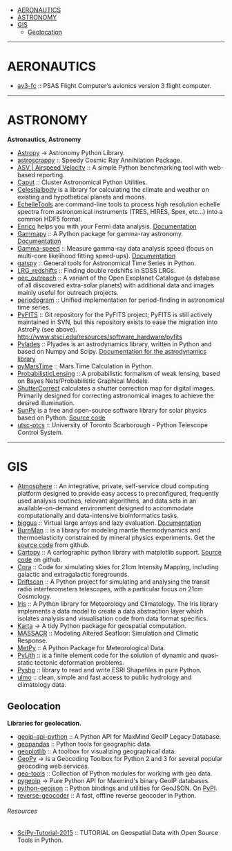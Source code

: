 + [AERONAUTICS](#aeronautics)
+ [ASTRONOMY](#astronomy)
+ [GIS](#gis)
   + [Geolocation](#geolocation)

----

# AERONAUTICS
+ [av3-fc](https://github.com/psas/av3-fc) :: PSAS Flight Computer's avionics version 3 flight computer.

----

# ASTRONOMY
**Astronautics, Astronomy**
+ [Astropy](https://github.com/astropy) → Astronomy Python Library.
+ [astroscrappy](https://github.com/astropy/astroscrappy) :: Speedy Cosmic Ray Annihilation Package.
+ [ASV | Airspeed Velocity](http://spacetelescope.github.io/asv) :: A simple Python benchmarking tool with web-based reporting.
+ [Caput](https://github.com/radiocosmology/caput) :: Cluster Astronomical Python Utilities.
+ [Celestialbody](https://github.com/jsbj/celestialbody) is a library for calculating the climate and weather on existing and hypothetical planets and moons.
+ [EchelleTools](https://github.com/iancze/EchelleTools) are command-line tools to process high resolution echelle spectra from astronomical instruments (TRES, HIRES, Spex, etc...) into a common HDF5 format.
+ [Enrico](https://github.com/gammapy/enrico) helps you with your Fermi data analysis. [Documentation](http://enrico.readthedocs.org/)
+ [Gammapy](https://github.com/gammapy/gammapy) :: A Python package for gamma-ray astronomy. [Documentation](https://gammapy.readthedocs.org/)
+ [Gamma-speed](https://github.com/gammapy/gamma-speed) :: Measure gamma-ray data analysis speed (focus on multi-core likelihood fitting speed-ups). [Documentation](https://gamma-speed.readthedocs.org/)
+ [gatspy](https://github.com/jakevdp/gatspy) :: General tools for Astronomical Time Series in Python. 
+ [LRG_redshifts](https://github.com/jakevdp/LRG_redshifts) ::  Finding double redshifts in SDSS LRGs.
+ [oec_outreach](https://github.com/hannorein/oec_outreach) :: A variant of the Open Exoplanet Catalogue (a database of all discovered extra-solar planets) with additional data and images mainly useful for outreach projects. 
+ [periodogram](https://github.com/astroML/periodogram) :: Unified implementation for period-finding in astronomical time series.
+ [PyFITS](https://github.com/spacetelescope/PyFITS) :: Git repository for the PyFITS project; PyFITS is still actively maintained in SVN, but this repository exists to ease the migration into AstroPy (see above). http://www.stsci.edu/resources/software_hardware/pyfits
+ [Pylades](https://github.com/helgee/plyades) :: Plyades is an astrodynamics library, written in Python and based on Numpy and Scipy. [Documentation for the astrodynamics library](http://plyades.readthedocs.org)
+ [pyMarsTime](https://github.com/ashima/pyMarsTime) :: Mars Time Calculation in Python.
+ [ProbabilisticLensing](https://github.com/jakevdp/ProbabilisticLensing) :: A probabilistic formalism of weak lensing, based on Bayes Nets/Probabilistic Graphical Models.
+ [ShutterCorrect](https://github.com/iancze/ShutterCorrect) calculates a shutter correction map for digital images. Primarily designed for correcting astronomical images to achieve the desired illumination.
+ [SunPy](http://sunpy.org/) is a free and open-source software library for solar physics based on Python. [Source code](https://github.com/sunpy/sunpy)
+ [utsc-ptcs](https://github.com/hannorein/utsc-ptcs) :: University of Toronto Scarborough - Python Telescope Control System.

----

# GIS 
+ [Atmosphere](https://github.com/iPlantCollaborativeOpenSource/atmosphere) :: An integrative, private, self-service cloud computing platform designed to provide easy access to preconfigured, frequently used analysis routines, relevant algorithms, and data sets in an available-on-demand environment designed to accommodate computationally and data-intensive bioinformatics tasks.
+ [biggus](https://github.com/SciTools/biggus) ::  Virtual large arrays and lazy evaluation. [Documentation](http://biggus.readthedocs.org/)
+ [BurnMan](http://www.burnman.org) :: is a library for modeling mantle thermodynamics and thermoelasticity constrained by mineral physics experiments. Get the [source code](https://github.com/geodynamics/burnman) from github.
+ [Cartopy](http://scitools.org.uk/cartopy/) :: A cartographic python library with matplotlib support. [Source code](https://github.com/SciTools/cartopy) on github.
+ [Cora](https://github.com/radiocosmology/cora) :: Code for simulating skies for 21cm Intensity Mapping, including galactic and extragalactic foregrounds.
+ [Driftscan](https://github.com/radiocosmology/driftscan) :: A Python project for simulating and analysing the transit radio interferometers telescopes, with a particular focus on 21cm Cosmology.
+ [Iris](http://scitools.org.uk/iris/) :: A Python library for Meteorology and Climatology. The Iris library implements a data model to create a data abstraction layer which isolates analysis and visualisation code from data format specifics. 
+ [Karta](https://github.com/njwilson23/karta) →  A tidy Python package for geospatial computation.
+ [MASSACR](https://github.com/navahnavahnavah/massacr) :: Modeling Altered Seafloor: Simulation and Climatic Response.
+ [MetPy](https://github.com/metpy/MetPy) :: A Python Package for Meteorological Data.
+ [PyLith](https://github.com/geodynamics/pylith) :: is a finite element code for the solution of dynamic and quasi-static tectonic deformation problems.
+ [Pyshp](https://github.com/GeospatialPython/pyshp) :: library to read and write ESRI Shapefiles in pure Python.
+ [ulmo](https://github.com/ulmo-dev/ulmo) :: clean, simple and fast access to public hydrology and climatology data.

## Geolocation
__Libraries for geolocation.__
+ [geoip-api-python](https://github.com/maxmind/geoip-api-python) :: A Python API for MaxMind GeoIP Legacy Database.
+ [geopandas](https://github.com/geopandas/geopandas) :: Python tools for geographic data.
+ [geoplotlib](https://github.com/andrea-cuttone/geoplotlib) :: A toolbox for visualizing geographical data.
+ [GeoPy](https://github.com/geopy/geopy) → is a Geocoding Toolbox for Python 2 and 3 for several popular geocoding web services.
+ [geo-tools](https://github.com/jesolem/geo-tools) :: Collection of Python modules for working with geo data.
+ [pygeoip](https://github.com/appliedsec/pygeoip) →  Pure Python API for Maxmind's binary GeoIP databases.
+ [python-geojson](https://github.com/frewsxcv/python-geojson) :: Python bindings and utilities for GeoJSON. On [PyPI](https://pypi.python.org/pypi/geojson/).
+ [reverse-geocoder](https://github.com/thampiman/reverse-geocoder) :: A fast, offline reverse geocoder in Python. 

###### Resources
+ [SciPy-Tutorial-2015](https://kjordahl.github.io/SciPy-Tutorial-2015/) :: TUTORIAL on Geospatial Data with Open Source Tools in Python.

